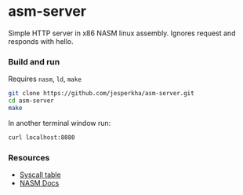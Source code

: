 # asm-server

Simple HTTP server in x86 NASM linux assembly. Ignores request and responds with hello.

### Build and run

Requires `nasm`, `ld`, `make`

```sh
git clone https://github.com/jesperkha/asm-server.git
cd asm-server
make
```

In another terminal window run:

```sh
curl localhost:8080
```

### Resources

- [Syscall table](https://filippo.io/linux-syscall-table/)
- [NASM Docs](https://leopard-adc.pepas.com/documentation/DeveloperTools/nasm/nasmdoc0.html)
